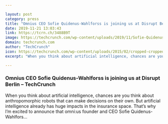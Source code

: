 ```yaml
---

layout: post
category: press
title: "Omnius CEO Sofie Quidenus-Wahlforss is joining us at Disrupt Berlin"
date: 2019-11-21 13:03:43
link: https://tcrn.ch/3488B9T
image: https://techcrunch.com/wp-content/uploads/2019/11/Sofie-Quidenus-Wahlforss.jpg?w=750
domain: techcrunch.com
author: "TechCrunch"
icon: https://techcrunch.com/wp-content/uploads/2015/02/cropped-cropped-favicon-gradient.png?w=180
excerpt: "When you think about artificial intelligence, chances are you think about anthropomorphic robots that can make decisions on their own. But artificial intelligence already has huge impacts in the insurance space. That’s why I’m excited to announce that omni:us founder and CEO Sofie Quidenus-Wahlfors…"

---
```


### Omnius CEO Sofie Quidenus-Wahlforss is joining us at Disrupt Berlin – TechCrunch

When you think about artificial intelligence, chances are you think about anthropomorphic robots that can make decisions on their own. But artificial intelligence already has huge impacts in the insurance space. That’s why I’m excited to announce that omni:us founder and CEO Sofie Quidenus-Wahlfors…